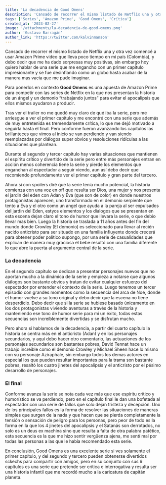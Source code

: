 ```yaml
---
title: 'La decadencia de Good Omens'
description: 'Cansado de recorrer el mismo listado de Netflix una y otra vez comencé a usar Amazon Prime video que lleva poco tiempo en mi país (Colombia), y debo decir que me ha dado sorpresas muy positivas, sin embargo hoy quiero hablar de una serie que me engancho con un primer capítulo impresionante y se fue desinflando como un globo hasta acabar de la manera mas vacia que me pude imaginar.'
tags: ['Series', 'Amazon Prime', 'Good Omens', 'Crítica']
created_at: '2023-02-27'
image: '/attachments/la-decadencia-de-good-omens.png'
author: 'Gustavo Barragán'
author_link: 'https://twitter.com/kalvinmanson'
---
```

Cansado de recorrer el mismo listado de Netflix una y otra vez comencé a usar Amazon Prime video que lleva poco tiempo en mi país (Colombia), y debo decir que me ha dado sorpresas muy positivas, sin embargo hoy quiero hablar de una serie que me engancho con un primer capítulo impresionante y se fue desinflando como un globo hasta acabar de la manera mas vacia que me pude imaginar.

Para ponerlos en contexto **Good Omens** es una apuesta de Amazon Prime para competir con las series de Netflix en la que nos presentan la historia de un ángel y un demonio “trabajando juntos” para evitar el apocalipsis que ellos mismos ayudaron a producir.

Tras ver el trailer no me quedó muy claro de qué iba la serie, pero me arriesgue a ver el primer capítulo y me encontré con una serie que además de muy entretenida es tremendamente crítica, lo que me dejó motivado a seguirla hasta el final. Pero conforme fueron avanzando los capítulos las brillanteces que vimos al inicio se van perdiendo y van siendo reemplazadas por diálogos super obvios y resoluciones ridículas a las situaciones que plantean.

Durante el segundo y tercer capítulo hay varias situaciones que mantienen el espíritu crítico y divertido de la serie pero entre más personajes entran en acción menos coherencia tiene la serie y pierde los elementos que enganchan al espectador a seguir viendo, aun así debo decir que recomiendo profundamente ver el primer capítulo y gran parte del tercero.

Ahora si con spoilers diré que la serie tenía mucho potencial, la historia comienza con una voz en off que resulta ser Dios, una mujer y nos presenta el jardin del eden con Adan y Eva (que son de color) en donde nuestros protagonistas aparecen, uno transformado en el demonio serpiente que tento a Eva y el otro como un angel que ayuda a la pareja al ser expulsados del jardin del Eden, estyos elementos y los dialogos que se presentan en esta escena dejan claro el tono de humor que llevara la serie, o que debio llevar mas bien. Luego la historia se traslada a 11 años antes del fin del mundo donde Crowley (El demonio) es seleccionado para llevar al recién nacido anticristo para ser situado en una familia influyente donde crecerá para obtener poder político supongo, por una serie de casualidades que explican de manera muy graciosa el bebe resultó con una familia diferente lo que abre la puerta al argumento central de la serie.

### La decadencia

En el segundo capítulo se dedican a presentar personajes nuevos que no aportan mucho a la dinámica de la serie y empieza a notarse que algunos diálogos son bastante obvios y tratan de evitar cualquier esfuerzo del espectador por entender el contexto de la serie. Luego tenemos un tercer episodio con grandes momentos como la secuencia del arca de Noe, donde el humor vuelve a su tono original y debo decir que la escena no tiene desperdicio. Debo decir que si la serie se hubiese basado únicamente en los dos protagonistas viviendo aventuras a través de la historia y manteniendo ese tono de humor serie para mi un éxito, todas estas secuencias son increíblemente divertidas y se disfrutan mucho.

Pero ahora si hablamos de la decadencia, a partir del cuarto capítulo la historia se centra más en el anticristo (Adan) y en los personajes secundarios, y aquí debo hacer otro comentario, las actuaciones de los personajes secundarios son bastantes pobres, David Tennat hace un trabajo increíble como el demonio Crowley y Michael Sheen hace lo mismo con su personaje Aziraphale, sin embargo todos los demas actores en especial los que pueden resultar importantes para la trama son bastante pobres, resaltó los cuatro jinetes del apocalipsis y el anticristo por el pésimo desarrollo de personajes.

### El final

Conforme avanza la serie se nota cada vez más que ese espíritu crítico y humorístico se va perdiendo, pero en el capítulo final le dan una bofetada al espectador con una serie de fallos que solo dejan tristeza y decepción. Uno de los principales fallos es la forma de resolver las situaciones de maneras simples que surgen de la nada y que hacen que se pierda completamente la tensión o sensación de peligro para los personas, pero peor de todo es la forma en la que los 4 jinetes del apocalipsis y el Satanás son derrotados, no solo es un deus ex machina sino que resulta a falta de otra palabra patético, esta secuencia es la que me hizo sentir vergüenza ajena, me sentí mal por todas las personas a las que le había recomendado esta serie.

En conclusión, Good Omens es una excelente serie si ves solamente el primer capítulo, y del segundo y tercero pueden obtenerse divertidos sckechs para compartir con amigos, pero en su conjunto con sus 6 capítulos es una serie que pretende ser crítica e interrogativa y resulta ser una historia infantil que me recordó mucho a la caricatura de capitán planeta.
